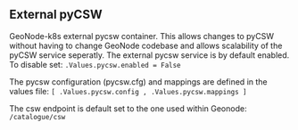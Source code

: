 External pyCSW 
--------------

GeoNode-k8s external pycsw container. This allows changes to pyCSW without having to change GeoNode codebase and allows scalability of the pyCSW service seperatly. The external pycsw service is by default enabled. To disable set: `.Values.pycsw.enabled = False`

The pycsw configuration (pycsw.cfg) and mappings are defined in the values file: `[ .Values.pycsw.config , .Values.pycsw.mappings ]`

The csw endpoint is default set to the one used within Geonode: `/catalogue/csw`
